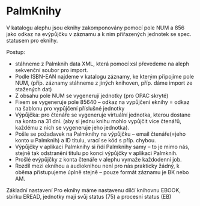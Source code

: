 # PalmKnihy
V katalogu alephu jsou eknihy zakomponovány  pomocí pole NUM a 856 jako odkaz na evýpůjčku v záznamu a k  nim přiřazených jednotek se spec. statusem pro eknihy. 
 
Postup:
-	stáhneme z Palmknih data XML, která pomocí xsl převedeme na aleph sekvenční soubor pro import.
-	Podle ISBN-EAN najdeme v katalogu záznamy, ke kterým připojíme pole NUM, (příp. záznamy stáhneme z jiných knihoven, příp. dáme import ze stažených dat)
-	Z obsahu pole NUM se vygenerují jednotky (pro OPAC skryté)
-	Fixem se vygeneruje pole 85640 – odkaz na vypůjčení eknihy = odkaz na šablonu pro vypůjčení příslušné jednotky
-	Výpůjčka: pro čtenáře se vygeneruje virtuální jednotka, kterou dostane na konto na 31 dní. (aby si jednu knihu mohlo vypůjčit více čtenářů, každému z nich se vygeneruje jeho jednotka). 
-	Pošle se požadavek na Palmknihy na výpůjčku – email čtenáře(=jeho konto u Palmknih) a ID titulu, vrací se kód s příp. chybou.
-	Výpůjčky v aplikaci Palmknihy si řídí Palmknihy samy – to je mimo nás, stejně tak odstranění titulu po konci výpůjčky v aplikaci Palmknih.
-	Prošlé evýpůjčky z konta čtenáře v alephu vymaže každodenní job.
-	Rozdíl mezi eknihou a audioknihou není pro nás prakticky žádný, k oběma přistupujeme úplně stejně – pouze formát záznamu je BK nebo AM.

Základní nastavení
Pro eknihy máme nastavenu dílčí knihovnu EBOOK, sbírku EREAD, jednotky mají svůj status (75) a procesní status (EB)


